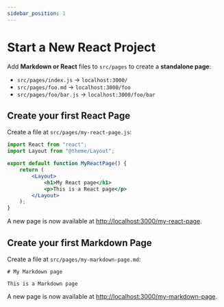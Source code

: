 ```yaml
---
sidebar_position: 1
---
```


# Start a New React Project

Add **Markdown or React** files to `src/pages` to create a **standalone page**:

-   `src/pages/index.js` → `localhost:3000/`
-   `src/pages/foo.md` → `localhost:3000/foo`
-   `src/pages/foo/bar.js` → `localhost:3000/foo/bar`

## Create your first React Page

Create a file at `src/pages/my-react-page.js`:

```jsx title="src/pages/my-react-page.js"
import React from "react";
import Layout from "@theme/Layout";

export default function MyReactPage() {
	return (
		<Layout>
			<h1>My React page</h1>
			<p>This is a React page</p>
		</Layout>
	);
}
```

A new page is now available at [http://localhost:3000/my-react-page](http://localhost:3000/my-react-page).

## Create your first Markdown Page

Create a file at `src/pages/my-markdown-page.md`:

```mdx title="src/pages/my-markdown-page.md"
# My Markdown page

This is a Markdown page
```

A new page is now available at [http://localhost:3000/my-markdown-page](http://localhost:3000/my-markdown-page).
